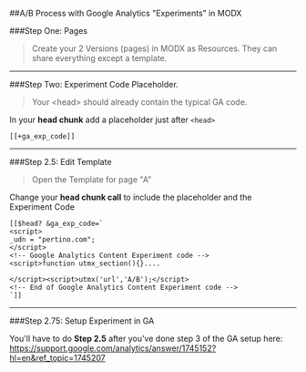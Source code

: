 
##A/B Process with Google Analytics "Experiments" in MODX

###Step One: Pages

> Create your 2 Versions (pages) in MODX as Resources. They can share everything except a template.

---

###Step Two: Experiment Code Placeholder.

> Your &lt;head&gt; should already contain the typical GA code.

In your **head chunk** add a placeholder just after `<head>`

```
[[+ga_exp_code]]
```

---

###Step 2.5: Edit Template

> Open the Template for page "A"

Change your **head chunk call** to include the placeholder and the Experiment Code

```
[[$head? &ga_exp_code=`
<script>
_udn = "pertino.com";
</script>
<!-- Google Analytics Content Experiment code -->
<script>function utmx_section(){}....

</script><script>utmx('url','A/B');</script>
<!-- End of Google Analytics Content Experiment code -->
`]]
```

---

###Step 2.75: Setup Experiment in GA

You'll have to do **Step 2.5** after you've done step 3 of the GA setup here: https://support.google.com/analytics/answer/1745152?hl=en&ref_topic=1745207


